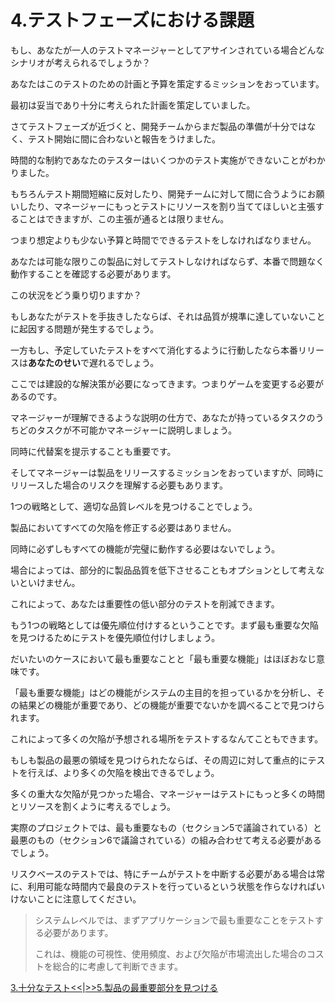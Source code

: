 # 4.テストフェーズにおける課題

もし、あなたが一人のテストマネージャーとしてアサインされている場合どんなシナリオが考えられるでしょうか？

あなたはこのテストのための計画と予算を策定するミッションをおっています。

最初は妥当であり十分に考えられた計画を策定していました。

さてテストフェーズが近づくと、開発チームからまだ製品の準備が十分ではなく、テスト開始に間に合わないと報告をうけました。

時間的な制約であなたのテスターはいくつかのテスト実施ができないことがわかりました。

もちろんテスト期間短縮に反対したり、開発チームに対して間に合うようにお願いしたり、マネージャーにもっとテストにリソースを割り当ててほしいと主張することはできますが、この主張が通るとは限りません。

つまり想定よりも少ない予算と時間でできるテストをしなければなりません。

あなたは可能な限りこの製品に対してテストしなければならず、本番で問題なく動作することを確認する必要があります。

この状況をどう乗り切りますか？

もしあなたがテストを手抜きしたならば、それは品質が規準に達していないことに起因する問題が発生するでしょう。

一方もし、予定していたテストをすべて消化するように行動したなら本番リリースは**あなたのせい**で遅れるでしょう。

ここでは建設的な解決策が必要になってきます。つまりゲームを変更する必要があるのです。

マネージャーが理解できるような説明の仕方で、あなたが持っているタスクのうちどのタスクが不可能かマネージャーに説明しましょう。

同時に代替案を提示することも重要です。

そしてマネージャーは製品をリリースするミッションをおっていますが、同時にリリースした場合のリスクを理解する必要もあります。

1つの戦略として、適切な品質レベルを見つけることでしょう。

製品においてすべての欠陥を修正する必要はありません。

同時に必ずしもすべての機能が完璧に動作する必要はないでしょう。

場合によっては、部分的に製品品質を低下させることもオプションとして考えないといけません。

これによって、あなたは重要性の低い部分のテストを削減できます。

もう1つの戦略としては優先順位付けするということです。まず最も重要な欠陥を見つけるためにテストを優先順位付けしましょう。

だいたいのケースにおいて最も重要なことと「最も重要な機能」はほぼおなじ意味です。

「最も重要な機能」はどの機能がシステムの主目的を担っているかを分析し、その結果どの機能が重要であり、どの機能が重要でないかを調べることで見つけられます。

これによって多くの欠陥が予想される場所をテストするなんてこともできます。

もしも製品の最悪の領域を見つけられたならば、その周辺に対して重点的にテストを行えば、より多くの欠陥を検出できるでしょう。

多くの重大な欠陥が見つかった場合、マネージャーはテストにもっと多くの時間とリソースを割くように考えるでしょう。

実際のプロジェクトでは、最も重要なもの（セクション5で議論されている）と最悪のもの（セクション6で議論されている）の組み合わせて考える必要があるでしょう。

リスクベースのテストでは、特にチームがテストを中断する必要がある場合は常に、利用可能な時間内で最良のテストを行っているという状態を作らなければいけないことに注意してください。

> システムレベルでは、まずアプリケーションで最も重要なことをテストする必要があります。
>
> これは、機能の可視性、使用頻度、および欠陥が市場流出した場合のコストを総合的に考慮して判断できます。

[3.十分なテスト&lt;&lt;](3.GoodEnoughTesting.md)\|[&gt;&gt;5.製品の最重要部分を見つける](5.TheMostImportantPartsOfTheProduct.md)
